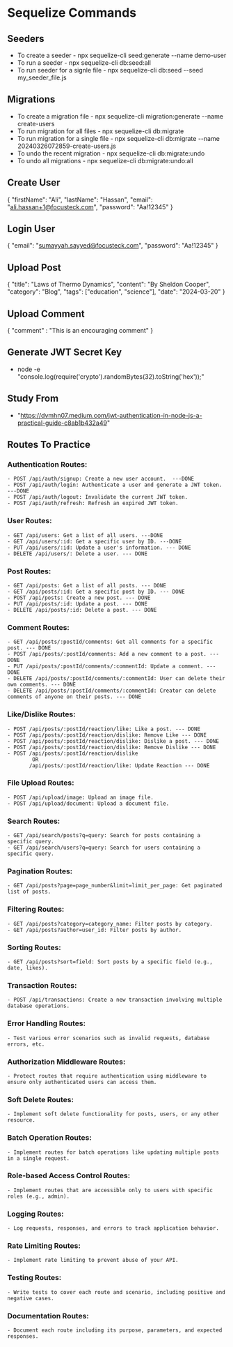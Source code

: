 # Sequelize Commands

## Seeders
- To create a seeder - npx sequelize-cli seed:generate --name demo-user
- To run a seeder - npx sequelize-cli db:seed:all
- To run seeder for a signle file - npx sequelize-cli db:seed --seed my_seeder_file.js

## Migrations
- To create a migration file - npx sequelize-cli migration:generate --name create-users
- To run migration for all files - npx sequelize-cli db:migrate
- To run migration for a single file -  npx sequelize-cli db:migrate --name 20240326072859-create-users.js
- To undo the recent migration - npx sequelize-cli db:migrate:undo
- To undo all migrations - npx sequelize-cli db:migrate:undo:all


## Create User
{
    "firstName": "Ali",
    "lastName": "Hassan",
    "email": "ali.hassan+1@focusteck.com",
    "password": "Aa!12345"
}

## Login User
{
    "email": "sumayyah.sayyed@focusteck.com",
    "password": "Aa!12345"
}

## Upload Post
{
    "title": "Laws of Thermo Dynamics",
    "content": "By Sheldon Cooper",
    "category": "Blog",
    "tags": ["education", "science"],
    "date": "2024-03-20"
}

## Upload Comment
{
    "comment" : "This is an encouraging comment"
}

## Generate JWT Secret Key
- node -e "console.log(require('crypto').randomBytes(32).toString('hex'));"

## Study From
- "https://dvmhn07.medium.com/jwt-authentication-in-node-js-a-practical-guide-c8ab1b432a49"

## Routes To Practice

### Authentication Routes:
    - POST /api/auth/signup: Create a new user account.  ---DONE
    - POST /api/auth/login: Authenticate a user and generate a JWT token. ---DONE
    - POST /api/auth/logout: Invalidate the current JWT token.
    - POST /api/auth/refresh: Refresh an expired JWT token.

### User Routes:
    - GET /api/users: Get a list of all users. ---DONE
    - GET /api/users/:id: Get a specific user by ID. ---DONE
    - PUT /api/users/:id: Update a user's information. --- DONE
    - DELETE /api/users/: Delete a user. --- DONE

### Post Routes:
    - GET /api/posts: Get a list of all posts. --- DONE
    - GET /api/posts/:id: Get a specific post by ID. --- DONE
    - POST /api/posts: Create a new post. --- DONE
    - PUT /api/posts/:id: Update a post. --- DONE
    - DELETE /api/posts/:id: Delete a post. --- DONE

### Comment Routes:
    - GET /api/posts/:postId/comments: Get all comments for a specific post. --- DONE
    - POST /api/posts/:postId/comments: Add a new comment to a post. --- DONE
    - PUT /api/posts/:postId/comments/:commentId: Update a comment. --- DONE
    - DELETE /api/posts/:postId/comments/:commentId: User can delete their own comments. --- DONE
    - DELETE /api/posts/:postId/comments/:commentId: Creator can delete comments of anyone on their posts. --- DONE

### Like/Dislike Routes:
    - POST /api/posts/:postId/reaction/like: Like a post. --- DONE
    - POST /api/posts/:postId/reaction/dislike: Remove Like --- DONE
    - POST /api/posts/:postId/reaction/dislike: Dislike a post. --- DONE
    - POST /api/posts/:postId/reaction/dislike: Remove Dislike --- DONE
    - POST /api/posts/:postId/reaction/dislike 
            OR
           /api/posts/:postId/reaction/like: Update Reaction --- DONE

### File Upload Routes:
    - POST /api/upload/image: Upload an image file.
    - POST /api/upload/document: Upload a document file.

### Search Routes:
    - GET /api/search/posts?q=query: Search for posts containing a specific query.
    - GET /api/search/users?q=query: Search for users containing a specific query.

### Pagination Routes:
    - GET /api/posts?page=page_number&limit=limit_per_page: Get paginated list of posts.

### Filtering Routes:
    - GET /api/posts?category=category_name: Filter posts by category.
    - GET /api/posts?author=user_id: Filter posts by author.

### Sorting Routes:
    - GET /api/posts?sort=field: Sort posts by a specific field (e.g., date, likes).

### Transaction Routes:
    - POST /api/transactions: Create a new transaction involving multiple database operations.

### Error Handling Routes:
    - Test various error scenarios such as invalid requests, database errors, etc.

### Authorization Middleware Routes:
    - Protect routes that require authentication using middleware to ensure only authenticated users can access them.

### Soft Delete Routes:
    - Implement soft delete functionality for posts, users, or any other resource.

### Batch Operation Routes:
    - Implement routes for batch operations like updating multiple posts in a single request.

### Role-based Access Control Routes:
    - Implement routes that are accessible only to users with specific roles (e.g., admin).

### Logging Routes:
    - Log requests, responses, and errors to track application behavior.

### Rate Limiting Routes:
    - Implement rate limiting to prevent abuse of your API.

### Testing Routes:
    - Write tests to cover each route and scenario, including positive and negative cases.

### Documentation Routes:
    - Document each route including its purpose, parameters, and expected responses.